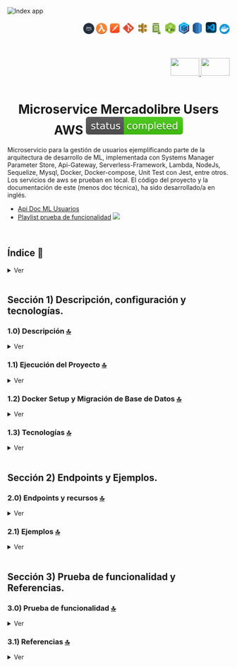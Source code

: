 ![Index app](https://github.com/andresWeitzel/Microservice_Mercadolibre_Users_AWS/blob/master/doc/assets/MicroService_Users_ML.drawio.png)

<div align="right">
  <img width="25" height="25" src="../doc/assets/icons/devops/png/aws.png" />
  <img width="25" height="25" src="../doc/assets/icons/aws/png/lambda.png" />
  <img width="27" height="27" src="../doc/assets/icons/devops/png/postman.png" />
  <img width="29" height="27" src="../doc/assets/icons/devops/png/git.png" />
  <img width="28" height="27" src="../doc/assets/icons/aws/png/api-gateway.png" />
  <img width="27" height="25" src="../doc/assets/icons/aws/png/parameter-store.png" />
  <img width="27" height="27" src="../doc/assets/icons/backend/javascript-typescript/png/nodejs.png" />
  <img width="27" height="27" src="../doc/assets/icons/backend/javascript-typescript/png/sequelize.png" />
  <img width="25" height="27" src="../doc/assets/icons/aws/png/rds.png" />
  <img width="30" height="30" src="../doc/assets/icons/devops/png/vsc.png" />
  <img width="23" height="23" src="../doc/assets/icons/devops/png/docker.png" />
</div> 

<br>

<br>

<br>

<div align="right">
  <a href="https://github.com/andresWeitzel/Microservice_Mercadolibre_Users_AWS/blob/master/translation/README.es.md">
    <img width="65" height="40" src="../doc/assets/translation/arg-flag.jpg" />
  </a> 
  <a href="https://github.com/andresWeitzel/Microservice_Mercadolibre_Users_AWS/blob/master/README.md">
    <img width="65" height="40" src="../doc/assets/translation/eeuu-flag.jpg" />
  </a> 
</div>

<br>

<div align="center">

# Microservice Mercadolibre Users AWS ![Status](../doc/assets/icons/badges/status-completed.svg)

</div>  

Microservicio para la gestión de usuarios ejemplificando parte de la arquitectura de desarrollo de ML, implementada con Systems Manager Parameter Store, Api-Gateway, Serverless-Framework, Lambda, NodeJs, Sequelize, Mysql, Docker, Docker-compose, Unit Test con Jest, entre otros. Los servicios de aws se prueban en local. El código del proyecto y la documentación de este (menos doc técnica), ha sido desarrollado/a en inglés.

*   [Api Doc ML Usuarios](https://developers.mercadolibre.com.ar/es_ar/usuarios-y-aplicaciones)
*   [Playlist prueba de funcionalidad](https://www.youtube.com/playlist?list=PLCl11UFjHurB9JzGtm5e8-yp52IcZDs5y) <a href="https://www.youtube.com/playlist?list=PLCl11UFjHurB9JzGtm5e8-yp52IcZDs5y" target="_blank"> <img src="../doc/assets/social-networks/yt.png" width="25" /> </a>

<br>

## Índice 📜

<details>
 <summary> Ver </summary>

 <br>

### Sección 1) Descripción, configuración y tecnologías.

*   [1.0) Descripción del Proyecto.](#10-descripción-)
*   [1.1) Ejecución del Proyecto.](#11-ejecución-del-proyecto-)
*   [1.2) Docker Setup y Migración de Base de Datos](#12-docker-setup-y-migración-de-base-de-datos-)
*   [1.3) Tecnologías.](#13-tecnologías-)

### Sección 2) Endpoints y Ejemplos

*   [2.0) EndPoints y recursos.](#20-endpoints-y-recursos-)
*   [2.1) Ejemplos.](#21-ejemplos-)

### Sección 3) Prueba de funcionalidad y Referencias

*   [3.0) Prueba de funcionalidad.](#30-prueba-de-funcionalidad-)
*   [3.1) Referencias.](#31-referencias-)

<br>

</details>

<br>

## Sección 1) Descripción, configuración y tecnologías.

### 1.0) Descripción [🔝](#índice-)

<details>
  <summary>Ver</summary>

 <br>

### 1.0.0) Descripción General

*   El Microservicio está diseñado bajo la arquitectura MVC. Dicha arquitectura consta y está dividida en la capa de modelo (definición de la tabla user), la capa de servicio (la conexión y transacciones hacia la db con sequelize) y la capa controller (las lambdas implementadas).
*   Cada lambda realiza la comprobación de autenticación de token, las que esperan un evento de tipo body comprueban dichos campos y toda la lógica a realizar se abstrae de la misma para desacoplar funcionalidades junto con bajo acoplamiento.
*   Los endpoints que permiten la devolución de más de un objeto según lógica de búsqueda aplicada se manejan con paginados caso de ser requerido. Se aplica paginación por defecto.

### 1.0.1) Descripción Arquitectura y Funcionamiento

*   La imagen de la arquitectura de aws empleada describe el flujo de funcionamiento del microservicio de forma general. Cualquier petición hacia el microservicio parte desde un cliente (Postman, servidor, etc).
*   `Paso 0` : Dicha solicitud es recibida por el api-gateway y solamente se validará si es que dentro de los encabezados de dicha solicitud se encuentra la x-api-key correcta.
*   `Pasos 1A, 1B, etc` : Todos estos pasos corresponden a un endpoint con su recurso especifico. Por ej. para getAllUsers (1A) es http://localhost:4000/dev/users/list ....revisar dichos endpoints en [sección endpoints](#sección-2-endpoints-y-ejemplos). Cada lambda realiza comprobación de x-api-key y token.
*   `Pasos 2` : Las lambdas realizan las validaciones de las ssm correspondientes con el System Manager Paramater Store.. validan token, valores de conexión con la db etc.
*   `Pasos 3` : Las lambdas realizan las transacciones y operaciones necesarias con la db (Mysql).
*   `Aclaraciones` : Se emula dicho funcionamiento dentro de la misma red y en entorno local con los plugins de serverless correspondientes.

<br>

</details>

### 1.1) Ejecución del Proyecto [🔝](#índice-)

<details>
  <summary>Ver</summary>
<br>

*   Una vez creado un entorno de trabajo a través de algún ide, clonamos el proyecto

```git
git clone https://github.com/andresWeitzel/Microservice_Mercadolibre_Users_AWS
```

*   Nos posicionamos sobre el proyecto

```git
cd 'projectName'
```

*   Instalamos la última versión LTS de [Nodejs(v18)](https://nodejs.org/en/download)
*   Instalamos el Serverless Framework globalmente si aún no lo hemos hecho. Recomiendo la version tres asi no nos pide credenciales. Se puede usar la ultima version cuatro sin problemas (es de pago)

```git
npm install -g serverless@3
```

*   Verificamos la versión de Serverless instalada

```git
sls -v
```

*   Instalamos todos los paquetes necesarios

```git
npm i
```

*   `Importante` : Asegúrate de tener Docker instalado en tu sistema (para Windows, usa [Docker Desktop](https://www.docker.com/products/docker-desktop/))

*   Inicia y construye el contenedor de MySQL:

```bash
docker-compose up -d
```

*   Verifica que el contenedor esté corriendo (Opcional) :

```bash
docker ps
```

*   Si necesitas resetear la base de datos (Opcional) :

```bash
docker-compose down -v
docker-compose up -d
```

*   Para ver los logs de la base de datos (Opcional) :

```bash
docker-compose logs mysql
```

*   Para acceder directamente a MySQL (Opcional) :

```bash
docker exec -it mercadolibre_users_mysql mysql -u mercadolibre_user -p
```

*   Las variables ssm utilizadas en el proyecto se mantienen para simplificar el proceso de configuración del mismo. Es recomendado agregar el archivo correspondiente (serverless\_ssm.yml) al .gitignore.

*   El script start configurado en el package.json del proyecto, es el encargado de levantar
    *   El plugin de serverless-offline
    *   El plugin remark-lint para archivos .md (se aplica solo el --output para check and autoformat sin terminar el proceso y poder ejecutar el script de serverless)

*   Ejecutamos la app desde terminal.

```git
npm start
```

*   Si se presenta algún mensaje indicando qué el puerto 4000 ya está en uso, podemos terminar todos los procesos dependientes y volver a ejecutar la app (Opcional) :

```git
npx kill-port 4000
npm start
```

<br>

</details>


### 1.2) Docker Setup y Migración de Base de Datos [🔝](#índice-)

<details>
  <summary>Ver</summary>

 <br>

#### 1.2.1) Configuración de Base de Datos con Docker

1.  **Configuración de Docker Compose**
    La siguiente configuración establece un contenedor MySQL 8.0 con almacenamiento persistente e inicialización automática:
    ```yaml
    version: '3.8'
    services:
      mysql:
        image: mysql:8.0
        container_name: mercadolibre_users_mysql
        environment:
          MYSQL_ROOT_PASSWORD: root          # Contraseña root para MySQL
          MYSQL_DATABASE: microdb_mercadolibre  # Nombre de la base de datos
          MYSQL_USER: mercadolibre_user      # Usuario de la aplicación
          MYSQL_PASSWORD: mercadolibre_pass  # Contraseña del usuario de la aplicación
        ports:
          - "3306:3306"                      # Mapea el puerto del contenedor al puerto del host
        volumes:
          - mysql_data:/var/lib/mysql        # Almacenamiento persistente de datos
          - ./init:/docker-entrypoint-initdb.d  # Scripts de inicialización
        command: --default-authentication-plugin=mysql_native_password  # Método de autenticación
        healthcheck:
          test: ["CMD", "mysqladmin", "ping", "-h", "localhost"]  # Comando de verificación de salud
          interval: 10s                      # Verificar cada 10 segundos
          timeout: 5s                        # Tiempo de espera después de 5 segundos
          retries: 5                         # Reintentar 5 veces antes de marcar como no saludable

    volumes:
      mysql_data:                            # Volumen nombrado para persistencia de datos
    ```

2.  **Comandos Docker Esenciales**
    Estos comandos son esenciales para gestionar tu entorno Docker:
    ```bash
    # Iniciar contenedor en modo detached (ejecuta en segundo plano)
    docker-compose up -d

    # Verificar estado y salud del contenedor
    docker ps

    # Resetear base de datos (elimina todos los datos y recrea el contenedor)
    docker-compose down -v
    docker-compose up -d

    # Ver logs de la base de datos para solución de problemas
    docker-compose logs mysql

    # Acceder a la interfaz de línea de comandos de MySQL
    docker exec -it mercadolibre_users_mysql mysql -u mercadolibre_user -p
    ```

3.  **Datos de Ejemplo**
    Aquí hay algunos ejemplos de consultas para poblar tu base de datos:
    ```sql
    -- Inserción de usuario de ejemplo con todos los campos requeridos
    INSERT INTO users (
        nickname, 
        first_name, 
        last_name, 
        email, 
        identification_type, 
        identification_number, 
        country_id
    ) VALUES (
        'USER123',
        'Juan',
        'Pérez',
        'juan@example.com',
        'DNI',
        '12345678',
        'AR'
    );

    -- Inserción de producto de ejemplo
    INSERT INTO products (
        title, 
        price, 
        currency_id, 
        available_quantity, 
        condition
    ) VALUES (
        'iPhone 12',
        999.99,
        'USD',
        10,
        'new'
    );
    ```

#### 1.2.2) Proceso de Migración

1.  **Inicialización de la Base de Datos**
    El proceso de configuración de la base de datos sigue estos pasos:
    *   Cuando el contenedor inicia, automáticamente crea la base de datos especificada en MYSQL_DATABASE
    *   Los scripts de inicialización en el directorio `./init` se ejecutan en orden alfabético
    *   Los datos persisten entre reinicios del contenedor gracias al volumen Docker `mysql_data`
    *   El primer script (01_*) típicamente contiene las definiciones de tablas
    *   El segundo script (02_*) típicamente contiene los datos iniciales

2.  **Estructura de Archivos**
    El proceso de inicialización utiliza esta estructura de archivos:
    ```
    init/
    ├── 01_microdb_mercadolibre_DDL.sql     # Esquema de base de datos y definiciones de tablas
    └── 02_microdb_mercadolibre_DML_INSERTS.sql  # Datos iniciales y registros semilla
    ```

3.  **Consideraciones**
    Puntos importantes a recordar:
    *   El volumen `mysql_data` asegura que tus datos persistan incluso si el contenedor es eliminado
    *   Para resetear completamente la base de datos, necesitas eliminar el volumen usando `docker-compose down -v`
    *   Las credenciales de la base de datos están definidas en el archivo `docker-compose.yml`
    *   El contenedor usa MySQL 8.0 con autenticación de contraseña nativa
    *   La base de datos es accesible en el puerto 3306 de tu máquina host

#### 1.2.3) Comandos Docker Adicionales y Ejemplos

1.  **Gestión de Contenedores**
    Comandos avanzados de gestión de contenedores:
    ```bash
    # Detener todos los contenedores de forma segura
    docker-compose down

    # Eliminar todos los contenedores, redes y volúmenes
    docker-compose down -v

    # Reconstruir contenedores con los últimos cambios
    docker-compose build

    # Ver logs del contenedor en tiempo real (modo seguimiento)
    docker-compose logs -f mysql

    # Ejecutar shell interactivo en el contenedor
    docker exec -it mercadolibre_users_mysql bash
    ```

2.  **Respaldo y Restauración de Base de Datos**
    Comandos para mantenimiento de la base de datos:
    ```bash
    # Crear un respaldo completo de la base de datos
    docker exec mercadolibre_users_mysql mysqldump -u mercadolibre_user -p microdb_mercadolibre > backup.sql

    # Restaurar base de datos desde respaldo
    docker exec -i mercadolibre_users_mysql mysql -u mercadolibre_user -p microdb_mercadolibre < backup.sql
    ```

3.  **Solución de Problemas**
    Comandos comunes para solución de problemas:
    ```bash
    # Verificar estado y detalles del contenedor
    docker ps -a

    # Inspeccionar configuración del contenedor
    docker inspect mercadolibre_users_mysql

    # Ver logs del contenedor
    docker logs mercadolibre_users_mysql

    # Monitorear uso de recursos del contenedor
    docker stats mercadolibre_users_mysql
    ```

4.  **Consultas SQL Adicionales**
    Consultas SQL útiles para operaciones comunes:
    ```sql
    -- Crear nuevo usuario con todos los campos
    INSERT INTO users (
        nickname, 
        first_name, 
        last_name, 
        email, 
        identification_type, 
        identification_number, 
        country_id
    ) VALUES (
        'MARIA123',
        'Maria',
        'Garcia',
        'maria.garcia@example.com',
        'PASAPORTE',
        'AB123456',
        'ES'
    );

    -- Actualizar información de usuario
    UPDATE users 
    SET email = 'nuevo.email@example.com',
        update_date = CURRENT_TIMESTAMP
    WHERE id = 1;

    -- Eliminar usuario
    DELETE FROM users 
    WHERE id = 1;

    -- Buscar usuarios por país con paginación
    SELECT * FROM users 
    WHERE country_id = 'AR' 
    ORDER BY creation_date DESC
    LIMIT 10 OFFSET 0;

    -- Contar usuarios por país
    SELECT country_id, COUNT(*) as cantidad_usuarios 
    FROM users 
    GROUP BY country_id;
    ```

5.  **Problemas Comunes y Soluciones**
    Soluciones para problemas frecuentes:
    *   **Conflicto de Puerto**: Si el puerto 3306 ya está en uso
        ```bash
        # Encontrar proceso usando el puerto
        netstat -ano | findstr :3306
        # Terminar proceso
        taskkill /PID <id_proceso> /F
        ```
    
    *   **Contenedor No Inicia**: Verificar logs para errores
        ```bash
        # Ver logs detallados
        docker-compose logs mysql
        # Verificar estado del contenedor
        docker ps -a
        ```

    *   **Problemas de Conexión a Base de Datos**: Verificar credenciales y red
        ```bash
        # Probar conexión
        docker exec -it mercadolibre_users_mysql mysql -u mercadolibre_user -p
        # Verificar red
        docker network ls
        docker network inspect <nombre_red>
        ```

6.  **Optimización de Rendimiento**
    Consejos para optimizar el rendimiento de la base de datos:
    *   Ajustar configuración de MySQL en `my.cnf`:
        ```ini
        [mysqld]
        innodb_buffer_pool_size = 256M    # Tamaño del buffer pool para InnoDB
        max_connections = 100             # Máximo de conexiones concurrentes
        query_cache_size = 32M           # Tamaño de caché de consultas
        ```
    
    *   Monitorear rendimiento:
        ```sql
        -- Verificar consultas lentas
        SHOW VARIABLES LIKE '%slow%';
        
        -- Verificar estado de conexiones
        SHOW STATUS LIKE '%onn%';
        
        -- Verificar estado de tablas
        SHOW TABLE STATUS;
        
        -- Verificar lista de procesos
        SHOW PROCESSLIST;
        ```

<br>

</details>

### 1.3) Tecnologías [🔝](#índice-)

<details>
  <summary>Ver</summary>

 <br>

| **Tecnologías** | **Versión** | **Finalidad** |
|----------------|-------------|---------------|
| [SDK](https://www.serverless.com/framework/docs/guides/sdk/) | 4.3.2  | Inyección Automática de Módulos para Lambdas |
| [Serverless Framework Core v3](https://www.serverless.com//blog/serverless-framework-v3-is-live) | 3.23.0 | Core Servicios AWS |
| [Systems Manager Parameter Store (SSM)](https://docs.aws.amazon.com/systems-manager/latest/userguide/systems-manager-parameter-store.html) | 3.0 | Manejo de Variables de Entorno |
| [Jest](https://jestjs.io/) | 29.7 | Framework para pruebas unitarias, integración, etc. |
| [Amazon Api Gateway](https://docs.aws.amazon.com/apigateway/latest/developerguide/welcome.html) | 2.0 | Gestor, Autenticación, Control y Procesamiento de la Api |
| [NodeJS](https://nodejs.org/en/) | 14.18.1  | Librería JS |
| [Sequelize](https://sequelize.org/) | ^6.11.0 | ORM |
| [Mysql](https://www.mysql.com/) | 10.1 | SGDB |
| [XAMPP](https://www.apachefriends.org/es/index.html) | 3.2.2 | Paquete de servidores |
| [VSC](https://code.visualstudio.com/docs) | 1.72.2  | IDE |
| [Postman](https://www.postman.com/downloads/) | 10.11  | Cliente Http |
| [CMD](https://learn.microsoft.com/en-us/windows-server/administration/windows-commands/cmd) | 10 | Símbolo del Sistema para linea de comandos |
| [Git](https://git-scm.com/downloads) | 2.29.1  | Control de Versiones |
| Otros | Otros | Otros |

</br>

| **Plugin** |
|------------|
| [Serverless Plugin](https://www.serverless.com/plugins/) |
| [serverless-offline](https://www.npmjs.com/package/serverless-offline) |
| [serverless-offline-ssm](https://www.npmjs.com/package/serverless-offline-ssm) |

</br>

| **Extensión** |
|---------------|
| Prettier - Code formatter |
| YAML - Autoformatter .yml |
| Error Lens - Identificador de errores |
| Tabnine - IA Code |
| Otros - Otros |

<br>

</details>

<br>

## Sección 2) Endpoints y Ejemplos.

### 2.0) Endpoints y recursos [🔝](#índice-)

<details>
  <summary>Ver</summary>

### Operaciones de tipo GET:

*   http://localhost:4000/dev/v1/test
*   http://localhost:4000/dev/v1/db-connection
*   http://localhost:4000/dev/v1/users/list
*   http://localhost:4000/dev/v1/users/id/{user-id}
*   http://localhost:4000/dev/v1/users/country-id/{country-id}
*   http://localhost:4000/dev/v1/users/email/{email}
*   http://localhost:4000/dev/v1/users/first-name/{first-name}
*   http://localhost:4000/dev/v1/users/identification-number/{ident-number}
*   http://localhost:4000/dev/v1/users/identification-type/{ident-type}
*   http://localhost:4000/dev/v1/users/last-name/{last-name}
*   http://localhost:4000/dev/v1/users/nickname/{nickname}
*   http://localhost:4000/dev/v1/users/creation-date/{creation-date}
*   http://localhost:4000/dev/v1/users/update-date/{update-date}
*   `Todos los endpoints son paginados opcionales menos el /test, /db-connection y /id/{user-id}`

### Operaciones de tipo POST:

*   http://localhost:4000/dev/v1/users/add-user/

### Operaciones de tipo PUT:

*   http://localhost:4000/dev/v1/users/update-user/{user-id}

### Operaciones de tipo DELETE:

*   http://localhost:4000/dev/v1/users/delete-user/{user-id}

### Aclaraciones

*   {valor-requerido}
*   Paginado por defecto : ?page=0\&limit=5
*   Paginado opcional : ?page={nro}\&limit={nro}

<br>

</details>

### 2.1) Ejemplos [🔝](#índice-)

<details>
  <summary>Ver</summary>
<br>

#### 2.1.0) Variables en Postman

| **Variable** | **Valor Inicial** | **Valor Actual** |
|-------------|------------------|------------------|
| base_url | http://localhost:4000/dev/ | http://localhost:4000/dev/ |
| x-api-key | f98d8cd98h73s204e3456998ecl9427j | f98d8cd98h73s204e3456998ecl9427j |
| bearer_token | Bearer eyJhbGciOiJIUzI1NiIsInR5cCI6IkpXVCJ9.eyJzdWIiOiIxMjM0NTY3ODkwIiwibmFtZSI6IkpvaG4gRG9lIiwiaWF0IjoxNTE2MjM5MDIyfQ.SflKxwRJSMeKKF2QT4fwpMeJf36POk6yJV_adQssw5c | Bearer eyJhbGciOiJIUzI1NiIsInR5cCI6IkpXVCJ9.eyJzdWIiOiIxMjM0NTY3ODkwIiwibmFtZSI6IkpvaG4gRG9lIiwiaWF0IjoxNTE2MjM5MDIyfQ.SflKxwRJSMeKKF2QT4fwpMeJf36POk6yJV_adQssw5c |

<br>

#### 2.1.1) Operaciones de tipo GET

##### Obtener Lista de Usuarios

###### Request (GET)

```bash
curl --location 'http://localhost:4000/dev/v1/users/list?page=0&limit=2&orderBy=id&orderAt=asc' \
--header 'Authorization: Bearer eyJhbGciOiJIUzI1NiIsInR5cCI6IkpXVCJ9.eyJzdWIiOiIxMjM0NTY3ODkwIiwibmFtZSI6IkpvaG4gRG9lIiwiaWF0IjoxNTE2MjM5MDIyfQ.SflKxwRJSMeKKF2QT4fwpMeJf36POk6yJV_adQssw5c' \
--header 'Content-Type: application/json' \
--header 'x-api-key: f98d8cd98h73s204e3456998ecl9427j' \
--data ''
```

###### Response (200 OK)

```json
{
    "message": [
        {
            "id": 3,
            "nickname": "HECTOR SS G",
            "first_name": "Hector",
            "last_name": "Gomez",
            "email": "hectorGomez78@gmail.com",
            "identification_type": "DNI",
            "identification_number": "2172265827",
            "country_id": "AR",
            "creation_date": "2023-03-20 21:02:33",
            "update_date": "2023-03-20 21:02:33"
        },
        {
            "id": 4,
            "nickname": "GABRIELA JIMENEZ",
            "first_name": "Gabriela",
            "last_name": "Jimenez",
            "email": "gabriela.consultas@hotmail.com",
            "identification_type": "DNI",
            "identification_number": "410871223",
            "country_id": "AR",
            "creation_date": "2023-03-20 21:02:33",
            "update_date": "2023-03-20 21:02:33"
        }
    ]
}
```

###### Response (400 Bad Request)

```json
{
    "message": "Bad request, check missing or malformed headers"
}
```

###### Response (400 Bad Request)

```json
{
    "message": "Bad request, could not get the paginated list of users."
}
```

###### Response (401 Unauthorized)

```json
{
    "message": "Not authenticated, check x_api_key and Authorization"
}
```

###### Response (500 Internal Server Error)

```json
{
    "message": "ECONNREFUSED. An error has occurred with the connection or query to the database. Verify that it is active or available"
}
```

<br>

##### Obtener Lista de Usuarios sin Fechas

###### Request (GET)

```bash
curl --location 'http://localhost:4000/dev/v1/users/list-without-dates?page=0&limit=2&orderBy=id&orderAt=asc' \
--header 'Authorization: Bearer eyJhbGciOiJIUzI1NiIsInR5cCI6IkpXVCJ9.eyJzdWIiOiIxMjM0NTY3ODkwIiwibmFtZSI6IkpvaG4gRG9lIiwiaWF0IjoxNTE2MjM5MDIyfQ.SflKxwRJSMeKKF2QT4fwpMeJf36POk6yJV_adQssw5c' \
--header 'Content-Type: application/json' \
--header 'x-api-key: f98d8cd98h73s204e3456998ecl9427j' \
--data ''
```

###### Response (200 OK)

```json
{
    "message": [
        {
            "id": 3,
            "nickname": "HECTOR SS G",
            "first_name": "Hector",
            "last_name": "Gomez",
            "email": "hectorGomez78@gmail.com",
            "identification_type": "DNI",
            "identification_number": "2172265827",
            "country_id": "AR"
        },
        {
            "id": 4,
            "nickname": "GABRIELA JIMENEZ",
            "first_name": "Gabriela",
            "last_name": "Jimenez",
            "email": "gabriela.consultas@hotmail.com",
            "identification_type": "DNI",
            "identification_number": "410871223",
            "country_id": "AR"
        }
    ]
}
```

###### Response (400 Bad Request)

```json
{
    "message": "Bad request, check missing or malformed headers"
}
```

###### Response (400 Bad Request)

```json
{
    "message": "Bad request, could not get the paginated list of users."
}
```

###### Response (401 Unauthorized)

```json
{
    "message": "Not authenticated, check x_api_key and Authorization"
}
```

###### Response (500 Internal Server Error)

```json
{
    "message": "ECONNREFUSED. An error has occurred with the connection or query to the database. Verify that it is active or available"
}
```

<br>

##### Obtener Usuario por ID

###### Request (GET)

```bash
curl --location 'http://localhost:4000/dev/v1/users/id/4' \
--header 'Authorization: Bearer eyJhbGciOiJIUzI1NiIsInR5cCI6IkpXVCJ9.eyJzdWIiOiIxMjM0NTY3ODkwIiwibmFtZSI6IkpvaG4gRG9lIiwiaWF0IjoxNTE2MjM5MDIyfQ.SflKxwRJSMeKKF2QT4fwpMeJf36POk6yJV_adQssw5c' \
--header 'Content-Type: application/json' \
--header 'x-api-key: f98d8cd98h73s204e3456998ecl9427j'
```

###### Response (200 OK)

```json
{
    "message": {
        "id": 4,
        "nickname": "GABRIELA JIMENEZ",
        "first_name": "Gabriela",
        "last_name": "Jimenez",
        "email": "gabriela.consultas@hotmail.com",
        "identification_type": "DNI",
        "identification_number": "410871223",
        "country_id": "AR",
        "creation_date": "2023-03-20 21:02:33",
        "update_date": "2023-03-20 21:02:33"
    }
}
```

###### Response (400 Bad Request)

```json
{
    "message": "Bad request, check missing or malformed headers"
}
```

###### Response (400 Bad Request)

```json
{
    "message": "Bad request, could not fetch user based on id."
}
```

###### Response (400 Bad Request)

```json
{
    "message": "Bad request, the id passed as a parameter is not valid."
}
```

###### Response (401 Unauthorized)

```json
{
    "message": "Not authenticated, check x_api_key and Authorization"
}
```

###### Response (500 Internal Server Error)

```json
{
    "message": "ECONNREFUSED. An error has occurred with the connection or query to the database. Verify that it is active or available"
}
```

<br>

##### Obtener Usuarios por País

###### Request (GET)

```bash
curl --location 'http://localhost:4000/dev/v1/users/country-id/AR?page=0&limit=3' \
--header 'Authorization: Bearer eyJhbGciOiJIUzI1NiIsInR5cCI6IkpXVCJ9.eyJzdWIiOiIxMjM0NTY3ODkwIiwibmFtZSI6IkpvaG4gRG9lIiwiaWF0IjoxNTE2MjM5MDIyfQ.SflKxwRJSMeKKF2QT4fwpMeJf36POk6yJV_adQssw5c' \
--header 'Content-Type: application/json' \
--header 'x-api-key: f98d8cd98h73s204e3456998ecl9427j' \
--data ''
```

###### Response (200 OK)

```json
{
    "message": [
        {
            "id": 3,
            "nickname": "HECTOR SS G",
            "first_name": "Hector",
            "last_name": "Gomez",
            "email": "hectorGomez78@gmail.com",
            "identification_type": "DNI",
            "identification_number": "2172265827",
            "country_id": "AR",
            "creation_date": "2023-03-20 21:02:33",
            "update_date": "2023-03-20 21:02:33"
        },
        {
            "id": 4,
            "nickname": "GABRIELA JIMENEZ",
            "first_name": "Gabriela",
            "last_name": "Jimenez",
            "email": "gabriela.consultas@hotmail.com",
            "identification_type": "DNI",
            "identification_number": "410871223",
            "country_id": "AR",
            "creation_date": "2023-03-20 21:02:33",
            "update_date": "2023-03-20 21:02:33"
        },
        {
            "id": 5,
            "nickname": "GUSTA G K",
            "first_name": "Gustavo",
            "last_name": "Gomez",
            "email": "gustavo_andaluz@gmail.com",
            "identification_type": "PASAPORTE",
            "identification_number": "748000221",
            "country_id": "AR",
            "creation_date": "2023-03-20 21:02:33",
            "update_date": "2023-03-20 21:02:33"
        }
    ]
}
```

###### Response (400 Bad Request)

```json
{
    "message": "Bad request, check missing or malformed headers"
}
```

###### Response (400 Bad Request)

```json
{
    "message": "Bad request, could not get paginated list of users according to country id. Try again."
}
```

###### Response (400 Bad Request)

```json
{
    "message": "Bad request, the country id passed as a parameter is not valid."
}
```

###### Response (401 Unauthorized)

```json
{
    "message": "Not authenticated, check x_api_key and Authorization"
}
```

###### Response (500 Internal Server Error)

```json
{
    "message": "ECONNREFUSED. An error has occurred with the connection or query to the database. Verify that it is active or available"
}
```

<br>

#### 2.1.2) Operaciones de tipo POST

##### Agregar un Usuario

###### Request (POST)

```bash
curl --location 'http://localhost:4000/dev/v1/users/add-user/' \
--header 'Authorization: Bearer eyJhbGciOiJIUzI1NiIsInR5cCI6IkpXVCJ9.eyJzdWIiOiIxMjM0NTY3ODkwIiwibmFtZSI6IkpvaG4gRG9lIiwiaWF0IjoxNTE2MjM5MDIyfQ.SflKxwRJSMeKKF2QT4fwpMeJf36POk6yJV_adQssw5c' \
--header 'Content-Type: application/json' \
--header 'x-api-key: f98d8cd98h73s204e3456998ecl9427j' \
--data-raw '{
    "nickname": "MARTIN-SUAREZ",
    "first_name": "Martin",
    "last_name": "Suarez",
    "email": "martin_electro_todo@gmail.com",
            "identification_type": "DNI",
    "identification_number": "4459388222",
            "country_id": "AR12"
        }'
```

###### Response (200 OK)

```json
{
    "message": {
        "id": null,
        "nickname": "MARTIN-SUAREZ",
        "first_name": "Martin",
        "last_name": "Suarez",
        "email": "martin_electro_todo@gmail.com",
        "identification_type": "DNI",
        "identification_number": "4459388222",
        "country_id": "AR12",
        "creation_date": "2023-06-28T16:46:31.000Z",
        "update_date": "2023-06-28T16:46:31.000Z"
    }
}
```

###### Response (400 Bad Request)

```json
{
    "message": "Bad request, check missing or malformed headers"
}
```

###### Response (400 Bad Request)

```json
{
    "message": "Bad request, check request attributes. Missing or incorrect. CHECK: nickname, first_name and last_name (required|string|minLength:4|maxLength:50), email (required|string|minLength:10|maxLength:100), identification_type and identification_number (required|string|minLength:6|maxLength:20), country_id (required|string|minLength:2|maxLength:5)"
}
```

###### Response (400 Bad Request)

```json
{
    "message": "Bad request, could not add user.CHECK: The first_name next together the last_name should be uniques. The identification_type next together the identification_number should be uniques."
}
```

###### Response (401 Unauthorized)

```json
{
    "message": "Not authenticated, check x_api_key and Authorization"
}
```

###### Response (500 Internal Server Error)

```json
{
    "message": "ECONNREFUSED. An error has occurred with the connection or query to the database. CHECK: The first_name next together the last_name should be uniques. The identification_type next together the identification_number should be uniques."
}
```

<br>

#### 2.1.3) Operaciones de tipo PUT

##### Editar un Usuario

###### Request (PUT)

```bash
curl --location --request PUT 'http://localhost:4000/dev/v1/users/update-user/32' \
--header 'Authorization: Bearer eyJhbGciOiJIUzI1NiIsInR5cCI6IkpXVCJ9.eyJzdWIiOiIxMjM0NTY3ODkwIiwibmFtZSI6IkpvaG4gRG9lIiwiaWF0IjoxNTE2MjM5MDIyfQ.SflKxwRJSMeKKF2QT4fwpMeJf36POk6yJV_adQssw5c' \
--header 'Content-Type: application/json' \
--header 'x-api-key: f98d8cd98h73s204e3456998ecl9427j' \
--data-raw '{
    "nickname": "MARTIN-SUAREZ2221",
    "first_name": "Martin2221",
    "last_name": "Suarez2221",
    "email": "martin_electro_todo@gmail.com",
            "identification_type": "DNI",
    "identification_number": "445938812313222",
            "country_id": "AR12",
    "creation_date": "2023-10-11 21:18:29",
    "update_date": "2023-10-11 21:18:29"
        }'
```

###### Response (200 OK)

```json
{
    "message": {
        "id": 32,
        "nickname": "MARTIN-SUAREZ2221",
        "first_name": "Martin2221",
        "last_name": "Suarez2221",
        "email": "martin_electro_todo@gmail.com",
        "identification_type": "DNI",
        "identification_number": "445938812313222",
        "country_id": "AR12",
        "creation_date": "2023-10-11 21:18:29",
        "update_date": "2023-10-11 21:18:29"
    }
}
```

###### Response (400 Bad Request)

```json
{
    "message": "Bad request, check missing or malformed headers"
}
```

###### Response (400 Bad Request)

```json
{
    "message": "Bad request, check request attributes and object to update"
}
```

###### Response (400 Bad Request)

```json
{
    "message": "Bad request, could not add user.CHECK: The first_name next together the last_name should be uniques. The identification_type next together the identification_number should be uniques."
}
```

###### Response (401 Unauthorized)

```json
{
    "message": "Not authenticated, check x_api_key and Authorization"
}
```

###### Response (500 Internal Server Error)

```json
{
    "message": "ECONNREFUSED. An error has occurred with the connection or query to the database. CHECK: The first_name next together the last_name should be uniques. The identification_type next together the identification_number should be uniques."
}
```

<br>

#### 2.1.4) Operaciones de tipo DELETE

##### Eliminar un Usuario

###### Request (DELETE)

```bash
curl --location --request DELETE 'http://localhost:4000/dev/v1/users/delete-user/18' \
--header 'Authorization: Bearer eyJhbGciOiJIUzI1NiIsInR5cCI6IkpXVCJ9.eyJzdWIiOiIxMjM0NTY3ODkwIiwibmFtZSI6IkpvaG4gRG9lIiwiaWF0IjoxNTE2MjM5MDIyfQ.SflKxwRJSMeKKF2QT4fwpMeJf36POk6yJV_adQssw5c' \
--header 'Content-Type: application/json' \
--header 'x-api-key: f98d8cd98h73s204e3456998ecl9427j' \
--data ''
```

###### Response (200 OK)

```json
{
    "message": "User has been deleted successfully."
}
```

###### Response (400 Bad Request)

```json
{
    "message": "Bad request, check missing or malformed headers"
}
```

###### Response (400 Bad Request)

```json
{
    "message": "Bad request, a non-existent user cannot be deleted. Operation not allowed"
}
```

###### Response (401 Unauthorized)

```json
{
    "message": "Not authenticated, check x_api_key and Authorization"
}
```

###### Response (500 Internal Server Error)

```json
{
    "message": "ECONNREFUSED. An error has occurred with the connection or query to the database. CHECK: The first_name next together the last_name should be uniques. The identification_type next together the identification_number should be uniques."
}
```

<br>

</details>

<br>

## Sección 3) Prueba de funcionalidad y Referencias.

### 3.0) Prueba de funcionalidad [🔝](#índice-)

<details>
  <summary>Ver</summary>

<br>

#### [Watch video](https://www.youtube.com/playlist?list=PLCl11UFjHurB9JzGtm5e8-yp52IcZDs5y)

  <a href="https://www.youtube.com/playlist?list=PLCl11UFjHurB9JzGtm5e8-yp52IcZDs5y">
    <img src="../doc/assets/playlist.png" />
  </a> 

<br>

</details>

### 3.1) Referencias [🔝](#índice-)

<details>
  <summary>Ver</summary>

 <br>

#### Servicios y Herramientas AWS

*   [Documentación de AWS Lambda](https://docs.aws.amazon.com/lambda/latest/dg/welcome.html)
*   [Mejores Prácticas de API Gateway](https://docs.aws.amazon.com/apigateway/latest/developerguide/best-practices.html)
*   [Systems Manager Parameter Store](https://docs.aws.amazon.com/systems-manager/latest/userguide/systems-manager-parameter-store.html)
*   [Documentación de Amazon RDS](https://docs.aws.amazon.com/AmazonRDS/latest/UserGuide/Welcome.html)
*   [AWS CloudWatch Logs](https://docs.aws.amazon.com/AmazonCloudWatch/latest/logs/WhatIsCloudWatchLogs.html)
*   [Mejores Prácticas de AWS IAM](https://docs.aws.amazon.com/IAM/latest/UserGuide/best-practices.html)

#### Framework Serverless

*   [Documentación del Framework Serverless](https://www.serverless.com/framework/docs)
*   [Plugins del Framework Serverless](https://www.serverless.com/plugins)
*   [Plugin Serverless Offline](https://www.serverless.com/plugins/serverless-offline)
*   [Plugin Serverless SSM](https://www.serverless.com/plugins/serverless-offline-ssm)
*   [Documentación OpenAPI con Serverless](https://www.serverless.com/plugins/serverless-openapi-documentation)
*   [Auto Swagger con Serverless](https://www.npmjs.com/package/serverless-auto-swagger)

#### Base de Datos y ORM

*   [Documentación de Sequelize](https://sequelize.org/docs/v6/)
*   [Documentación de MySQL](https://dev.mysql.com/doc/)
*   [Imagen Docker de MySQL](https://hub.docker.com/_/mysql)
*   [Documentación de Docker Compose](https://docs.docker.com/compose/)
*   [Migraciones con Sequelize](https://sequelize.org/docs/v6/other-topics/migrations/)
*   [Asociaciones con Sequelize](https://sequelize.org/docs/v6/core-concepts/assocs/)

#### Testing y Desarrollo

*   [Documentación de Jest](https://jestjs.io/docs/getting-started)
*   [Documentación de Node.js](https://nodejs.org/en/docs/)
*   [Documentación de Postman](https://learning.postman.com/docs/getting-started/introduction/)
*   [Documentación de VS Code](https://code.visualstudio.com/docs)
*   [Documentación de Git](https://git-scm.com/doc)
*   [Documentación de Docker Desktop](https://docs.docker.com/desktop/)

#### Diseño de API y Mejores Prácticas

*   [Mejores Prácticas REST API](https://restfulapi.net/)
*   [Mejores Prácticas de Seguridad API](https://owasp.org/www-project-api-security/)
*   [Especificación OpenAPI](https://swagger.io/specification/)
*   [Mejores Prácticas de Documentación API](https://idratherbewriting.com/learnapidoc/)
*   [Códigos de Estado HTTP](https://developer.mozilla.org/en-US/docs/Web/HTTP/Status)

#### API de Mercadolibre

*   [Documentación de la API de Mercadolibre](https://developers.mercadolibre.com.ar/es_ar/api-docs)
*   [API de Usuarios de Mercadolibre](https://developers.mercadolibre.com.ar/es_ar/usuarios-y-aplicaciones)
*   [API de Productos de Mercadolibre](https://developers.mercadolibre.com.ar/es_ar/productos)
*   [Autenticación de Mercadolibre](https://developers.mercadolibre.com.ar/es_ar/autenticacion-y-autorizacion)

#### Herramientas y Recursos de Desarrollo

*   [Herramienta de Diseño AWS (draw.io)](https://app.diagrams.net/?splash=0\&libs=aws4)
*   [Ejemplos de Colecciones Postman](https://www.postman.com/collection/)
*   [Extensiones VS Code para AWS](https://aws.amazon.com/visualstudiocode/)
*   [Docker Hub](https://hub.docker.com/)
*   [GitHub Actions](https://docs.github.com/en/actions)
*   [Mejores Prácticas de Node.js](https://github.com/goldbergyoni/nodebestpractices)

#### Comunidad y Recursos de Aprendizaje

*   [AWS Community Builders](https://aws.amazon.com/developer/community/community-builders/)
*   [Foro del Framework Serverless](https://forum.serverless.com/)
*   [Stack Overflow](https://stackoverflow.com/questions/tagged/aws-lambda)
*   [Canal de YouTube de AWS](https://www.youtube.com/user/AmazonWebServices)
*   [YouTube del Framework Serverless](https://www.youtube.com/c/Serverless)
*   [Blog de Desarrolladores de Mercadolibre](https://developers.mercadolibre.com.ar/blog)

<br>

</details>
